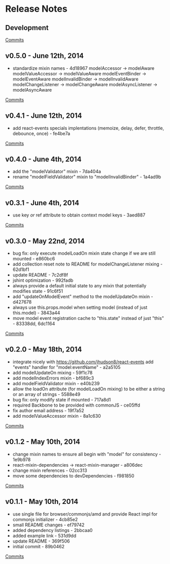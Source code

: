 # Release Notes

## Development

[Commits](https://github.com/jhudson8/react-backbone/compare/v0.5.0...master)

## v0.5.0 - June 12th, 2014
- standardize mixin names  - 4d18967
    modelAccessor -> modelAware
    modelValueAccessor -> modelValueAware 
    modelEventBinder -> modelEventAware 
    modelInvalidBinder -> modelInvalidAware 
    modelChangeListener -> modelChangeAware 
    modelAsyncListener -> modelAsyncAware

[Commits](https://github.com/jhudson8/react-backbone/compare/v0.4.1...v0.5.0)

## v0.4.1 - June 12th, 2014
- add react-events specials implentations (memoize, delay, defer, throttle, debounce, once) - fe4be7a

[Commits](https://github.com/jhudson8/react-backbone/compare/v0.4.0...v0.4.1)

## v0.4.0 - June 4th, 2014
- add the "modelValidator" mixin - 7da404a
- rename "modelFieldValidator" mixin to "modelInvalidBinder" - 1a4ad9b

[Commits](https://github.com/jhudson8/react-backbone/compare/v0.3.1...v0.4.0)

## v0.3.1 - June 4th, 2014
- use key *or* ref attribute to obtain context model keys - 3aed887

[Commits](https://github.com/jhudson8/react-backbone/compare/v0.3.0...v0.3.1)

## v0.3.0 - May 22nd, 2014
- bug fix: only execute modelLoadOn mixin state change if we are still mounted - e860bc6
- add collection reset note to README for modelChangeListener mixing - 62d1bf1
- update README - 7c2df8f
- jshint optimization - 992fadb
- always provide a default initial state to any mixin that potentially modifies state - 91c6f51
- add "updateOnModelEvent" method to the modelUpdateOn mixin - d427678
- always use this.props.model when setting model (instead of just this.model) - 3843a44
- move model event registration cache to "this.state" instead of just "this" - 83338dd, 6dc1164

[Commits](https://github.com/jhudson8/react-backbone/compare/v0.2.0...v0.3.0)

## v0.2.0 - May 18th, 2014
- integrate nicely with https://github.com/jhudson8/react-events add "events" handler for "model:eventName" - a2a5105
- add modelUpdateOn mixing - 59f1c78
- add modelIndexErrors mixin - bf689c3
- add modelFieldValidator mixin - e40b239
- allow the loadOn attribute (for modelLoadOn mixing) to be either a string or an array of strings - 5588e49
- bug fix: only modify state if mounted - 717a8d1
- required Backbone to be provided with commonJS - ce05ffd
- fix author email address - 19f7a52
- add modelValueAccessor mixin - 8a1c630

[Commits](https://github.com/jhudson8/react-backbone/compare/v0.1.2...v0.2.0)

## v0.1.2 - May 10th, 2014
- change mixin names to ensure all begin with "model" for consistency - 1e9b978
- react-mixin-dependencies -> react-mixin-manager - a806dec
- change mixin references - 02cc313
- move some dependencies to devDependencies - f981850

[Commits](https://github.com/jhudson8/react-backbone/compare/v0.1.1...v0.1.2)

## v0.1.1 - May 10th, 2014
- use single file for browser/commonjs/amd and provide React impl for commonjs initializer - 4cb85e2
- small README changes - ef79742
- added dependency listings - 2bbcaa0
- added example link - 531d9dd
- update README - 369f506
- initial commit - 89b0462

[Commits](https://github.com/jhudson8/react-backbone/compare/16c85f9...v0.1.1)
